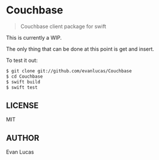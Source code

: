 # Couchbase

> Couchbase client package for swift

This is currently a WIP.

The only thing that can be done at this point is get and insert.

To test it out:

```bash
$ git clone git://github.com/evanlucas/Couchbase
$ cd Couchbase
$ swift build
$ swift test
```

## LICENSE

MIT

## AUTHOR

Evan Lucas
